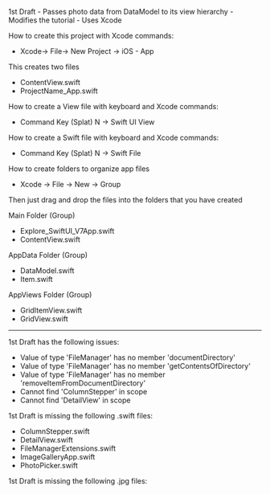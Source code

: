 1st Draft - Passes photo data from DataModel to its view hierarchy - Modifies the tutorial - Uses Xcode  

How to create this project with Xcode commands:

* Xcode-> File-> New Project -> iOS - App

This creates two files

* ContentView.swift
* ProjectName_App.swift

How to create a View file with keyboard and Xcode commands:

* Command Key (Splat) N -> Swift UI View

How to create a Swift file with keyboard and Xcode commands:

* Command Key (Splat) N -> Swift File

How to create folders to organize app files

* Xcode -> File -> New -> Group

Then just drag and drop the files into the folders that you have created

Main Folder (Group)

* Explore_SwiftUI_V7App.swift
* ContentView.swift
  
AppData Folder (Group)

* DataModel.swift
* Item.swift

AppViews Folder (Group)
* GridItemView.swift
* GridView.swift

- - - -

1st Draft has the following issues:
* Value of type 'FileManager' has no member 'documentDirectory'
* Value of type 'FileManager' has no member 'getContentsOfDirectory'
* Value of type 'FileManager' has no member 'removeItemFromDocumentDirectory'
* Cannot find 'ColumnStepper' in scope
* Cannot find 'DetailView' in scope

1st Draft is missing the following .swift files:
* ColumnStepper.swift
* DetailView.swift
* FileManagerExtensions.swift
* ImageGalleryApp.swift
* PhotoPicker.swift

1st Draft is missing the following .jpg files:
